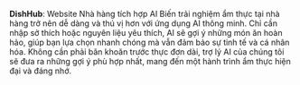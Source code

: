 **DishHub**: Website Nhà hàng tích hợp AI
Biến trải nghiệm ẩm thực tại nhà hàng trở nên dễ dàng và thú vị hơn với ứng dụng AI thông minh. Chỉ cần nhập sở thích hoặc nguyên liệu yêu thích, AI sẽ gợi ý những món ăn hoàn hảo, giúp bạn lựa chọn nhanh chóng mà vẫn đảm bảo sự tinh tế và cá nhân hóa. Không cần phải băn khoăn trước thực đơn dài, trợ lý AI của chúng tôi sẽ đưa ra những gợi ý phù hợp nhất, mang đến một hành trình ẩm thực hiện đại và đáng nhớ.
